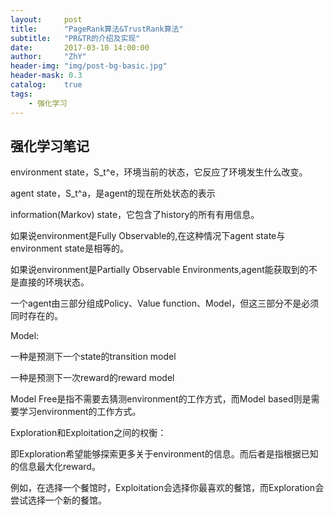 ```yaml
---
layout:     post
title:      "PageRank算法&TrustRank算法"
subtitle:   "PR&TR的介绍及实现"
date:       2017-03-10 14:00:00
author:     "ZhY"
header-img: "img/post-bg-basic.jpg"
header-mask: 0.3
catalog:    true
tags:
    - 强化学习
---
```



## 强化学习笔记

environment state，S_t^e，环境当前的状态，它反应了环境发生什么改变。

agent state，S_t^a，是agent的现在所处状态的表示

information(Markov) state，它包含了history的所有有用信息。


如果说environment是Fully Observable的,在这种情况下agent state与environment state是相等的。

如果说environment是Partially Observable Environments,agent能获取到的不是直接的环境状态。

一个agent由三部分组成Policy、Value function、Model，但这三部分不是必须同时存在的。



Model:

一种是预测下一个state的transition model

一种是预测下一次reward的reward model

Model Free是指不需要去猜测environment的工作方式，而Model based则是需要学习environment的工作方式。

Exploration和Exploitation之间的权衡：

即Exploration希望能够探索更多关于environment的信息。而后者是指根据已知的信息最大化reward。

例如，在选择一个餐馆时，Exploitation会选择你最喜欢的餐馆，而Exploration会尝试选择一个新的餐馆。

